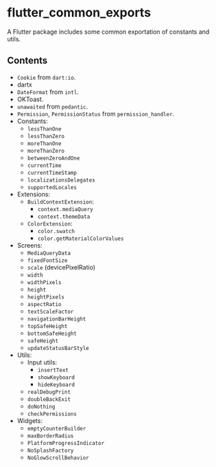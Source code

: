 # flutter_common_exports

A Flutter package includes some common exportation of constants and utils.

## Contents

* `Cookie` from `dart:io`.
* dartx
* `DateFormat` from `intl`.
* OKToast.
* `unawaited` from `pedantic`.
* `Permission`, `PermissionStatus` from `permission_handler`.
* Constants:
  * `lessThanOne`
  * `lessThanZero`
  * `moreThanOne`
  * `moreThanZero`
  * `betweenZeroAndOne`
  * `currentTime`
  * `currentTimeStamp`
  * `localizationsDelegates`
  * `supportedLocales`
* Extensions:
  * `BuildContextExtension`:
    * `context.mediaQuery`
    * `context.themeData`
  * `ColorExtension`:
    * `color.swatch`
    * `color.getMaterialColorValues`
* Screens:
  * `MediaQueryData`
  * `fixedFontSize`
  * `scale` (devicePixelRatio)
  * `width`
  * `widthPixels`
  * `height`
  * `heightPixels`
  * `aspectRatio`
  * `textScaleFactor`
  * `navigationBarHeight`
  * `topSafeHeight`
  * `bottomSafeHeight`
  * `safeHeight`
  * `updateStatusBarStyle`
* Utils:
  * Input utils:
    * `insertText`
    * `showKeyboard`
    * `hideKeyboard`
  * `realDebugPrint`
  * `doubleBackExit`
  * `doNothing`
  * `checkPermissions`
* Widgets:
  * `emptyCounterBuilder`
  * `maxBorderRadius`
  * `PlatformProgressIndicator`
  * `NoSplashFactory`
  * `NoGlowScrollBehavior`
